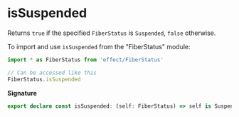 # isSuspended

Returns `true` if the specified `FiberStatus` is `Suspended`, `false`
otherwise.

To import and use `isSuspended` from the "FiberStatus" module:

```ts
import * as FiberStatus from 'effect/FiberStatus'

// Can be accessed like this
FiberStatus.isSuspended
```

**Signature**

```ts
export declare const isSuspended: (self: FiberStatus) => self is Suspended
```

